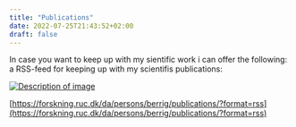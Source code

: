 ```yaml
---
title: "Publications"
date: 2022-07-25T21:43:52+02:00
draft: false
---
```


In case you want to keep up with my sientific work i can offer the following:
a RSS-feed for keeping up with my scientifis publications:  


<a href="/your-link">
  <img src="{{ resources.Get "images/RSS-icon.jpg" | resources.Resize "200x" | .RelPermalink }}" alt="Description of image">
</a>

[https://forskning.ruc.dk/da/persons/berrig/publications/?format=rss](https://forskning.ruc.dk/da/persons/berrig/publications/?format=rss)


